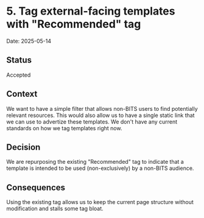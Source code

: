 # 5. Tag external-facing templates with "Recommended" tag

Date: 2025-05-14

## Status

Accepted

## Context

We want to have a simple filter that allows non-BITS users to find potentially
relevant resources. This would also allow us to have a single static link that
we can use to advertize these templates. We don't have any current standards on
how we tag templates right now.

## Decision

We are repurposing the existing "Recommended" tag to indicate that a template is
intended to be used (non-exclusively) by a non-BITS audience.

## Consequences

Using the existing tag allows us to keep the current page structure without
modification and stalls some tag bloat.
